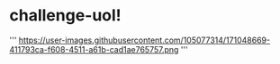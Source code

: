 # challenge-uol!

'''
https://user-images.githubusercontent.com/105077314/171048669-411793ca-f608-4511-a61b-cad1ae765757.png
'''
